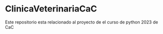 # ClinicaVeterinariaCaC

Este repositorio esta relacionado al proyecto de el curso de python 2023 de CaC
